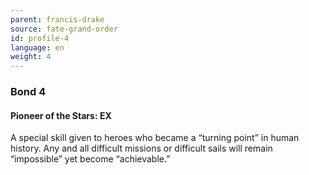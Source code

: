 ```yaml
---
parent: francis-drake
source: fate-grand-order
id: profile-4
language: en
weight: 4
---
```


### Bond 4

#### Pioneer of the Stars: EX

A special skill given to heroes who became a “turning point” in human history.
Any and all difficult missions or difficult sails will remain “impossible” yet become “achievable.”
